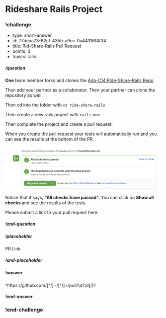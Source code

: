 # Rideshare Rails Project

<!-- >>>>>>>>>>>>>>>>>>>>>> BEGIN CHALLENGE >>>>>>>>>>>>>>>>>>>>>> -->
<!-- Replace everything in square brackets [] and remove brackets  -->



<!-- >>>>>>>>>>>>>>>>>>>>>> BEGIN CHALLENGE >>>>>>>>>>>>>>>>>>>>>> -->
<!-- Replace everything in square brackets [] and remove brackets  -->

### !challenge

* type: short-answer
* id: 77deaa73-82cf-435b-a9cc-0a44316f4f34
* title: Rid-Share-Rails Pull Request
* points: 3
* topics: rails

##### !question

**One** team member forks and clones the [Ada-C14 Ride-Share-Rails Repo](https://github.com/Ada-c14/ride-share-rails).

Then add your partner as a collaborator.  Then your partner can clone the repository as well.

Then cd into the folder with `cd ride-share-rails`

Then create a new rails project with `rails new .`

Then complete the project and create a pull request. 

When you create the pull request your tests will automatically run and you can see the results at the bottom of the PR.

![Pull Request](images/automatic-tests.png)

Notice that it says, **"All checks have passed".** You can  click on **Show all checks** and see the results of the tests.

Please submit a link to your pull request here.

##### !end-question

##### !placeholder

PR Link

##### !end-placeholder

##### !answer

^https:\/\/github\.com\/[^\/]+\/[^\/]+\/pull\/\d?\d[\/]?

##### !end-answer

<!-- other optional sections -->
<!-- !hint - !end-hint (markdown, users can see after a failed attempt) -->
<!-- !rubric - !end-rubric (markdown, instructors can see while scoring a checkpoint) -->
<!-- !explanation - !end-explanation (markdown, students can see after answering correctly) -->

### !end-challenge

<!-- ======================= END CHALLENGE ======================= -->